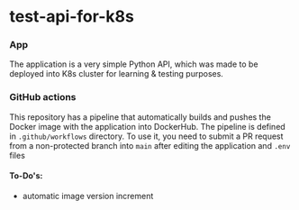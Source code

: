 # test-api-for-k8s

### App
The application is a very simple Python API, which was made to be deployed into K8s cluster for learning & testing purposes.

### GitHub actions
This repository has a pipeline that automatically builds and pushes the Docker image with the application into DockerHub.
The pipeline is defined in `.github/workflows` directory.
To use it, you need to submit a PR request from a non-protected branch into `main` after editing the application and `.env` files

#### To-Do's:
* automatic image version increment
